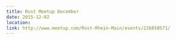 ```yaml
---
title: Rust Meetup December
date: 2015-12-02
location: 
link: http://www.meetup.com/Rust-Rhein-Main/events/226858571/
---
```

